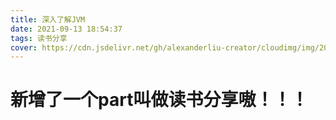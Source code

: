 ```yaml
---
title: 深入了解JVM
date: 2021-09-13 18:54:37
tags: 读书分享
cover: https://cdn.jsdelivr.net/gh/alexanderliu-creator/cloudimg/img/20210913191054.png
---
```


# 新增了一个part叫做读书分享嗷！！！